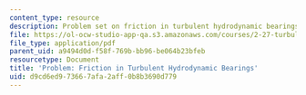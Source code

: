 ```yaml
---
content_type: resource
description: Problem set on friction in turbulent hydrodynamic bearings.
file: https://ol-ocw-studio-app-qa.s3.amazonaws.com/courses/2-27-turbulent-flow-and-transport-spring-2002/d9cd6ed973667afa2aff0b8b3690d779_Prob5_2.pdf
file_type: application/pdf
parent_uid: a9494d0d-f58f-769b-bb96-be064b23bfeb
resourcetype: Document
title: 'Problem: Friction in Turbulent Hydrodynamic Bearings'
uid: d9cd6ed9-7366-7afa-2aff-0b8b3690d779
---
```

